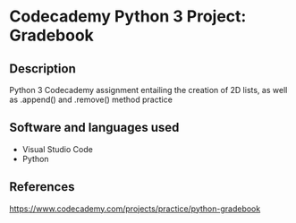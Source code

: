 # Codecademy Python 3 Project: Gradebook

## Description
Python 3 Codecademy assignment entailing the creation of 2D lists, as well as .append() and .remove() method practice

## Software and languages used
- Visual Studio Code
- Python

## References
https://www.codecademy.com/projects/practice/python-gradebook
